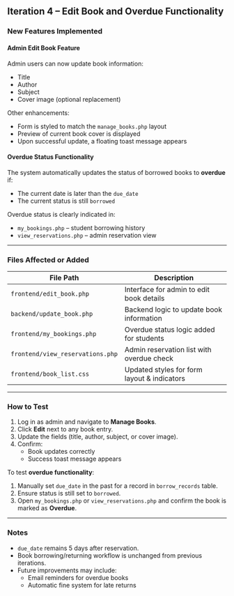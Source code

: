 ## Iteration 4 – Edit Book and Overdue Functionality

### New Features Implemented

#### Admin Edit Book Feature
Admin users can now update book information:

- Title  
- Author  
- Subject  
- Cover image (optional replacement)  

Other enhancements:

- Form is styled to match the `manage_books.php` layout  
- Preview of current book cover is displayed  
- Upon successful update, a floating toast message appears  

#### Overdue Status Functionality
The system automatically updates the status of borrowed books to **overdue** if:

- The current date is later than the `due_date`
- The current status is still `borrowed`

Overdue status is clearly indicated in:

- `my_bookings.php` – student borrowing history  
- `view_reservations.php` – admin reservation view  

---

### Files Affected or Added

| File Path                      | Description                                    |
|-------------------------------|------------------------------------------------|
| `frontend/edit_book.php`      | Interface for admin to edit book details       |
| `backend/update_book.php`     | Backend logic to update book information       |
| `frontend/my_bookings.php`    | Overdue status logic added for students        |
| `frontend/view_reservations.php` | Admin reservation list with overdue check |
| `frontend/book_list.css`      | Updated styles for form layout & indicators    |

---

###  How to Test

1. Log in as admin and navigate to **Manage Books**.
2. Click **Edit** next to any book entry.
3. Update the fields (title, author, subject, or cover image).
4. Confirm:
   - Book updates correctly
   - Success toast message appears

To test **overdue functionality**:

1. Manually set `due_date` in the past for a record in `borrow_records` table.
2. Ensure status is still set to `borrowed`.
3. Open `my_bookings.php` or `view_reservations.php` and confirm the book is marked as **Overdue**.

---

### Notes

- `due_date` remains 5 days after reservation.
- Book borrowing/returning workflow is unchanged from previous iterations.
- Future improvements may include:
  - Email reminders for overdue books
  - Automatic fine system for late returns
